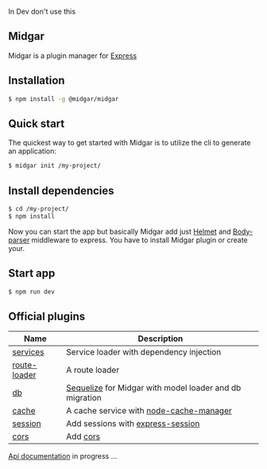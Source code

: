 In Dev don't use this

## Midgar

Midgar is a plugin manager for [Express](http://expressjs.com/)

## Installation

```sh
$ npm install -g @midgar/midgar
```

## Quick start

The quickest way to get started with Midgar is to utilize the cli to generate an application:

```bash
$ midgar init /my-project/
```

## Install dependencies

```bash
$ cd /my-project/
$ npm install
```

Now you can start the app but basically Midgar add just [Helmet](https://helmetjs.github.io/) and [Body-parser](https://github.com/expressjs/body-parser) middleware to express. You have to install Midgar plugin or create your.

## Start app

```bash
$ npm run dev
```

## Official plugins

| Name | Description |
|---------|-------------|
| [services](https://www.npmjs.com/package/@midgar/services) | Service loader with dependency injection |
| [route-loader](https://www.npmjs.com/package/@midgar/route-loader) | A route loader  |
| [db](https://www.npmjs.com/package/@midgar/db) | [Sequelize](https://www.npmjs.com/package/sequelize) for Midgar with model loader and db migration |
| [cache](https://www.npmjs.com/package/@midgar/cache) | A cache service with [node-cache-manager](https://www.npmjs.com/package/cache-manager) |
| [session](https://www.npmjs.com/package/@midgar/session) | Add sessions with [express-session](https://www.npmjs.com/package/express-session) |
| [cors](https://www.npmjs.com/package/@midgar/cors) | Add [cors](https://www.npmjs.com/package/cors) |

[Api documentation](https://midgarjs.github.io/midgar/) in progress ...